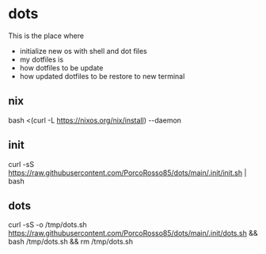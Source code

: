 # dots
This is the place where
* initialize new os with shell and dot files
* my dotfiles is
* how dotfiles to be update
* how updated dotfiles to be restore to new terminal

## nix
bash <(curl -L https://nixos.org/nix/install) --daemon

## init
curl -sS https://raw.githubusercontent.com/PorcoRosso85/dots/main/.init/init.sh | bash

## dots
curl -sS -o /tmp/dots.sh https://raw.githubusercontent.com/PorcoRosso85/dots/main/.init/dots.sh && bash /tmp/dots.sh && rm /tmp/dots.sh
